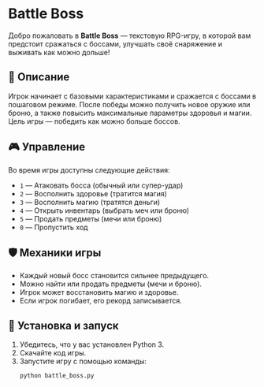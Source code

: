 # Battle Boss

Добро пожаловать в **Battle Boss** — текстовую RPG-игру, в которой вам предстоит сражаться с боссами, улучшать своё снаряжение и выживать как можно дольше!

## 📜 Описание

Игрок начинает с базовыми характеристиками и сражается с боссами в пошаговом режиме. После победы можно получить новое оружие или броню, а также повысить максимальные параметры здоровья и магии. Цель игры — победить как можно больше боссов.

## 🎮 Управление

Во время игры доступны следующие действия:

- `1` — Атаковать босса (обычный или супер-удар)
- `2` — Восполнить здоровье (тратится магия)
- `3` — Восполнить магию (тратятся деньги)
- `4` — Открыть инвентарь (выбрать меч или броню)
- `5` — Продать предметы (мечи или броню)
- `0` — Пропустить ход

## 🛡️ Механики игры

- Каждый новый босс становится сильнее предыдущего.
- Можно найти или продать предметы (мечи и броню).
- Игрок может восстановить магию и здоровье.
- Если игрок погибает, его рекорд записывается.

## 🔧 Установка и запуск

1. Убедитесь, что у вас установлен Python 3.
2. Скачайте код игры.
3. Запустите игру с помощью команды:
   ```bash
   python battle_boss.py

